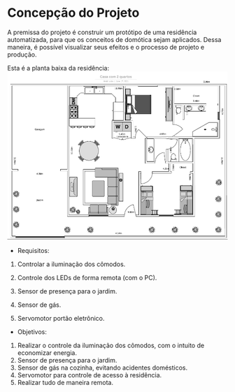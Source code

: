 # Concepção do Projeto

A premissa do projeto é construir um protótipo de uma residência automatizada, para que os conceitos de domótica sejam aplicados. Dessa maneira, é possível visualizar seus efeitos e o processo de projeto e produção.

Esta é a planta baixa da residência:
![Planta baixa](./figuras/plantabaixa.PNG)

* Requisitos:

1. Controlar a iluminação dos cômodos.

2. Controle dos LEDs de forma remota (com o PC).

3. Sensor de presença para o jardim.

4. Sensor de gás.

5. Servomotor portão eletrônico.

* Objetivos:

1. Realizar o controle da iluminação dos cômodos, com o intuito de economizar energia.
2. Sensor de presença para o jardim.
3. Sensor de gás na cozinha, evitando acidentes domésticos.
4. Servomotor para controle de acesso à residência.
5. Realizar tudo de maneira remota.



